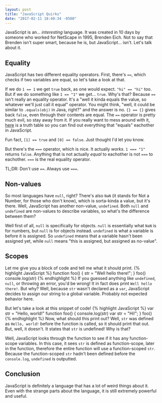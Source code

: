 ```yaml
---
layout: post
title: "JavaScript Quirks"
date: "2017-02-11 18:40:34 -0500"
---
```

JavaScript is an... *interesting* language. It was created in 10 days by someone
who worked for NetScape in 1995, Brenden Eich. Not to say that Brenden isn't
super smart, because he is, but JavaScript... isn't. Let's talk about it.

## Equality
JavaScript has two different equality operators. First, there's `==`, which
checks if two variables are equal, so let's take a look at that.

If we do `1 == 1` we get `true` back, as one would expect. `"hi" == "hi"` too.
But if we do something like `1 == "1"` we get... `true`. Why's that? Because
`==` isn't really an equality operator. It's a "well it kinda equals the value,
so whatever we'll just call it equal" operator. You might think, "well, it could
be similar to `.equals(obj)` in Java, right?" and the answer is no.
`{} == {}` gives back `false`, even through their contents are equal. The `==`
operator is pretty much evil, so stay away from it. If you really want to mess
around with it, [here][equality] is a truth table so you can find out everything
that "equals" eachother in JavaScript.

Fun fact, `[1] == true` and `[0] == false`. Just thought I'd let you know.

But there's the `===` operator, which is nice. It actually *works*.
`1 === "1"` returns `false`. Anything that is not actually *equal* to eachother
is not `===` to eachother. `===` is the real equality operator.

TL;DR: Don't use `==`. Always use `===`.

## Non-values
So most languages have `null`, right? There's also `NaN` (it stands for
Not a Number, for those who don't know), which is sorta-kinda a value,
but it's there. Well, JavaScript has another non-value,
`undefined`. Both `null` and `undefined` are non-values to describe variables,
so what's the difference between them?

Well first of all, `null` is specifically for objects. `null` is essentially
what `NaN` is for numbers, but `null` is for objects instead. `undefined` is
what a variable is before it is assigned. So `undefined` means that a variable
hasn't been assigned yet, while `null` means "this is assigned, but assigned
as no-value".

## Scopes
Let me give you a block of code and tell me what it should print.
{% highlight JavaScript %}
function foo() {
  str = "Well hello there!";
}
foo()
console.log(str)
{% endhighlight %}
If you guessed anything like `undefined`, `null`, or throwing an error, you'd
be wrong! It in fact does print `Well hello there!`. But why? Well, because
`str` wasn't declared as a `var`, JavaScript decides to assign our string to
a global variable. Probably not expected behavior here.

But let's take a look at this snippet of code!
{% highlight JavaScript %}
var str = "Hello, world!"
function foo() {
  console.log(str)
  var str = "Hi!";
}
foo()
{% endhighlight %}
Now, what should this print out? Well, `str` was defined as `Hello, world!`
before the function is called, so it should print that out. But, well, it
doesn't. It states that `str` is undefined! Why is that?

Well, JavaScript looks through the function to see if it has any function-scope
variables. In this case, it sees `str` is defined as function-scope, later in
the function, therefore the entire function will use a function-scoped `str`.
Because the function-scoped `str` hadn't been defined before the `console.log`,
`undefined` is outputted.

## Conclusion
JavaScript is definitely a language that has a lot of weird things about it.
Even with the strange parts about the language, it is still extremely
powerful and useful.

[equality]: https://dorey.github.io/JavaScript-Equality-Table/
